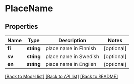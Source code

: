 # PlaceName

## Properties
Name | Type | Description | Notes
------------ | ------------- | ------------- | -------------
**fi** | **string** | place name in Finnish | [optional] 
**sv** | **string** | place name in Swedish | [optional] 
**en** | **string** | place name in English | [optional] 

[[Back to Model list]](../README.md#documentation-for-models) [[Back to API list]](../README.md#documentation-for-api-endpoints) [[Back to README]](../README.md)


